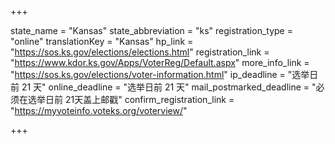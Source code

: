 +++

state_name = "Kansas"
state_abbreviation = "ks"
registration_type = "online"
translationKey = "Kansas"
hp_link = "https://sos.ks.gov/elections/elections.html"
registration_link = "https://www.kdor.ks.gov/Apps/VoterReg/Default.aspx"
more_info_link = "https://sos.ks.gov/elections/voter-information.html"
ip_deadline = "选举日前 21 天"
online_deadline = "选举日前 21 天"
mail_postmarked_deadline = "必须在选举日前 21天盖上邮戳"
confirm_registration_link = "https://myvoteinfo.voteks.org/voterview/"

+++